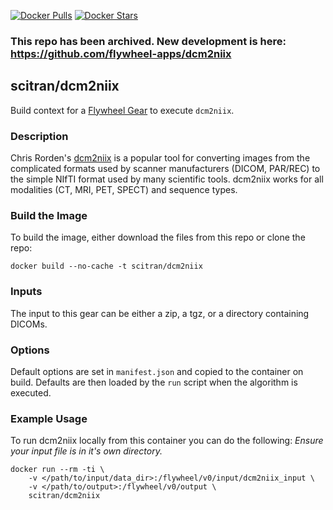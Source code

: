 [![Docker Pulls](https://img.shields.io/docker/pulls/scitran/dcm2niix.svg)](https://hub.docker.com/r/scitran/dcm2niix/)
[![Docker Stars](https://img.shields.io/docker/stars/scitran/dcm2niix.svg)](https://hub.docker.com/r/scitran/dcm2niix/)

### This repo has been archived. New development is here: https://github.com/flywheel-apps/dcm2niix

## scitran/dcm2niix

Build context for a [Flywheel Gear](https://github.com/flywheel-io/gears/tree/master/spec) to execute ```dcm2niix```.

### Description
Chris Rorden's [dcm2niix](https://github.com/rordenlab/dcm2niix) is a popular tool for converting images from the complicated formats used by scanner manufacturers (DICOM, PAR/REC) to the simple NIfTI format used by many scientific tools. dcm2niix works for all modalities (CT, MRI, PET, SPECT) and sequence types.

### Build the Image
To build the image, either download the files from this repo or clone the repo:
```
docker build --no-cache -t scitran/dcm2niix
```

### Inputs
The input to this gear can be either a zip, a tgz, or a directory containing DICOMs.

### Options
Default options are set in `manifest.json` and copied to the container on build. Defaults are then loaded by the `run` script when the algorithm is executed.

### Example Usage
To run dcm2niix locally from this container you can do the following:
*Ensure your input file is in it's own directory.*
```
docker run --rm -ti \
    -v </path/to/input/data_dir>:/flywheel/v0/input/dcm2niix_input \
    -v </path/to/output>:/flywheel/v0/output \
    scitran/dcm2niix
```
